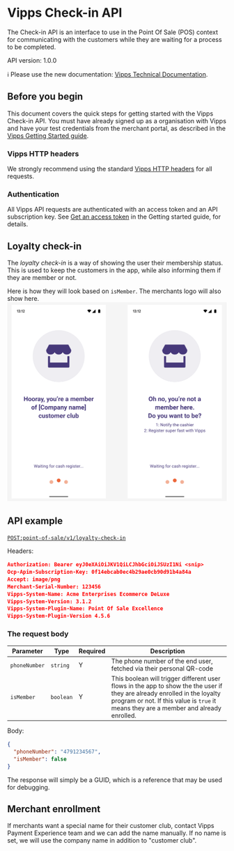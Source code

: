 <!-- START_METADATA
---
title: API guide
sidebar_position: 30
---
END_METADATA -->

# Vipps Check-in API

The Check-in API is an interface to use in the Point Of Sale (POS) context for communicating with the customers while they are waiting for a process to be completed.

API version: 1.0.0

<!-- START_COMMENT -->

ℹ️ Please use the new documentation:
[Vipps Technical Documentation](https://vippsas.github.io/vipps-developer-docs/).

<!-- END_COMMENT -->

## Before you begin

This document covers the quick steps for getting started with the Vipps Check-in API.
You must have already signed up as a organisation with Vipps and have your test credentials from the merchant portal, as described in the
[Vipps Getting Started guide](https://vippsas.github.io/vipps-developer-docs/docs/vipps-developers/vipps-getting-started).

### Vipps HTTP headers

We strongly recommend using the standard
[Vipps HTTP headers](https://vippsas.github.io/vipps-developer-docs/docs/vipps-developers/common-topics/http-headers)
for all requests.

### Authentication

All Vipps API requests are authenticated with an access token and an API subscription key.
See
[Get an access token](https://vippsas.github.io/vipps-developer-docs/docs/APIs/access-token-api#get-an-access-token)
in the Getting started guide, for details.

## Loyalty check-in

The *loyalty check-in* is a way of showing the user their membership status. This is used to keep the customers in the app, while also informing them if they are member or not.

Here is how they will look based on `isMember`. The merchants logo will also show here.
![Loyalty Flow](images/loyalty_check_in.png)

## API example

[`POST:point-of-sale/v1/loyalty-check-in`](https://vippsas.github.io/vipps-developer-docs/api/check-in#tag/point-of-sale/operation/initiateLoyaltyCheckIn)

Headers:

```json
Authorization: Bearer eyJ0eXAiOiJKV1QiLCJhbGciOiJSUzI1Ni <snip>
Ocp-Apim-Subscription-Key: 0f14ebcab0ec4b29ae0cb90d91b4a84a
Accept: image/png
Merchant-Serial-Number: 123456
Vipps-System-Name: Acme Enterprises Ecommerce DeLuxe
Vipps-System-Version: 3.1.2
Vipps-System-Plugin-Name: Point Of Sale Excellence
Vipps-System-Plugin-Version 4.5.6
```

### The request body

| Parameter            | Type      | Required | Description                                                          |
| -------------------- | --------- | -------- | -------------------------------------------------------------------- |
| `phoneNumber`        | `string`  | Y        | The phone number of the end user, fetched via their personal QR-code |
| `isMember`           | `boolean` | Y        | This boolean will trigger different user flows in the app to show the the user if they are already enrolled in the loyalty program or not. If this value is `true` it means they are a member and already enrolled. |

Body:

```json
{
  "phoneNumber": "4791234567",
  "isMember": false
}
```

The response will simply be a GUID, which is a reference that may be used for debugging.

## Merchant enrollment

If merchants want a special name for their customer club, contact Vipps Payment Experience team and we can add the name manually. If no name is set, we will use the company name in addition to "customer club".
